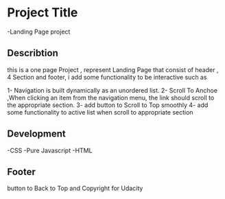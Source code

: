 # Project Title
-Landing Page project

## Describtion
this  is a one page Project , represent Landing Page  that consist of header , 4 Section and footer,
i add some functionality to be interactive such as

1- Navigation is built dynamically as an unordered list.
2- Scroll To Anchoe ,When clicking an item from the navigation menu, the link should scroll to the appropriate section.
3- add button to Scroll to Top smoothly
4- add some functionality to active list when scroll to appropriate section 


## Development
-CSS
-Pure Javascript
-HTML

## Footer
button to Back to Top
and Copyright for Udacity
